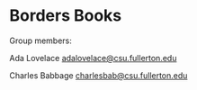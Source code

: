 # Borders Books

Group members:

Ada Lovelace adalovelace@csu.fullerton.edu

Charles Babbage charlesbab@csu.fullerton.edu